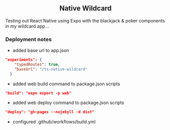 <h2 align="center">Native Wildcard</h2>

Testing out React Native using Expo with the blackjack & poker components in my wildcard app...

### Deployment notes

- added base url to app.json

```json
"experiments": {
    "typedRoutes": true,
    "baseUrl": "/ts-native-wildcard"
  }

```

- added web build command to package.json scripts

```json
"build": "expo export -p web"

```

- added web deploy command to package.json scripts

```json
"deploy": "gh-pages --nojekyll -d dist"

```

- configured .github/workflows/build.yml